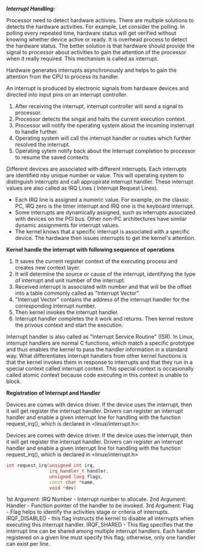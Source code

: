 ***Interrupt Handling:***

Processor need to detect hardware actiivies. There are multiple solutions to detects the hardware activities. For example, Let consider the polling. 
In polling every repeated time, hardware status will get verified without knowing whether device active or ready. It is overhead process to detect the hardware status.
The better solution is that hardware should provide the signal to processor about activities to gain the attention of the processor when it really required. This mechanism is called as interrupt. 

Hardware generates interrupts asynchronously and helps to gain the attention from the CPU to process its handler. 

An interrupt is produced by electronic signals from hardware devices and directed into input pins on an interrupt controller. 
1) After receiving the interrupt, interrupt controller will send a signal to processor.
2) Processor detects the singal and halts the current execution context. 
3) Processor will notify the operating system about the incoming insterrupt to handle further. 
4) Operating system will call the interrupt handler or routies which further resolved the interrupt. 
5) Operating sytem notify back about the Interrupt completion to processor to resume the saved contexts

Different devices are associated with different interrupts. Each interrupts are identified nby unique number or value. This will operating system to distinguish interrupts and call appropirate interrupt handler. These interrupt values are also called as IRQ Lines ( Interrupt Request Lines).

- Each IRQ line is assigned a numeric value. For example, on the classic PC, IRQ zero is the timer interrupt and IRQ one is the keyboard interrupt.
- Some interrupts are dynamically assigned, such as interrupts associated with devices on the PCI bus. Other non-PC architectures have similar dynamic assignments for interrupt values.
- The kernel knows that a specific interrupt is associated with a specific device. The hardware then issues interrupts to get the kernel's attention.

**Kernel handle the interrupt with following sequence of operations**
1) It saves the current register context of the executing process and creates new context layer.
2) It will determine the source or cause of the interrupt, identifying the type of interrupt and unit number of the interrupt.
3) Received interrupt is associated with number and that will be the offset into a table commonly called as "Interrupt Vector".
4) "Interrupt Vector" contains the address of the interrupt handler for the corresponding interrupt number.
5) Then kernel invokes the interrupt handler.
6) Interrupt handler completes the it work and returns. Then kernel restore the privous context and start the execution.

Interrupt handler is also called as "Interrupt Service Routine" (ISR). In Linux, interrupt handlers are normal C functions, which match a specific prototype and thus enables the kernel to pass the handler information in a standard way. What differentiates interrupt handlers from other kernel functions is that the kernel invokes them in response to interrupts and that they run in a special context called interrupt context. This special context is occasionally called atomic context because code executing in this context is unable to block.

**Registration of Interrupt and Handler**

Devices are comes with device driver. If the device  uses the interrupt, then it will get register the interrupt handler. Drivers can register an interrupt handler and enable a given interrupt line for handling with the function request_irq(), which is declared in <linux/interrupt.h>:

Devices are comes with device driver. If the device  uses the interrupt, then it will get register the interrupt handler. Drivers can register an interrupt handler and enable a given interrupt line for handling with the function request_irq(), which is declared in <linux/interrupt.h>

``` C++
int request_irq(unsigned int irq,
                irq_handler_t handler,
                unsigned long flags,
                const char *name,
                void *dev)
 ```
 
 1st Argument: IRQ Number - Interrupt number to allocate.
 2nd Argument: Handler - Function pointer of the handler to be invoked.
 3rd Argument: Flag - Flag helps to identify the activities stage or criteria of interrupts.
        IRQF_DISABLED - this flag instructs the kernel to disable all interrupts when executing this interrupt handler.
        IRQF_SHARED - This flag specifies that the interrupt line can be shared among multiple interrupt handlers. Each handler registered on a given                            line must specify this flag; otherwise, only one handler can exist per line.
